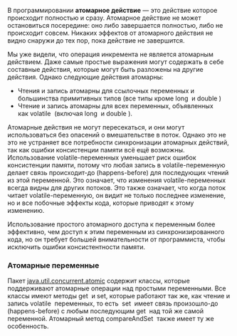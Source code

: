 В программировании **атомарное действие** — это действие которое происходит полностью и сразу. Атомарное действие не может остановиться посередине: оно либо завершается полностью, либо не происходит совсем. Никаких эффектов от атомарного действия не видно снаружи до тех пор, пока действие не завершится.

Мы уже видели, что операция инкремента не является атомарным действием. Даже самые простые выражения могут содержать в себе составные действия, которые могут быть разложены на другие действия. Однако следующие действия атомарны:

- Чтения и запись атомарны для ссылочных переменных и большинства примитивных типов (все типы кроме long  и double )
- Чтение и запись атомарны для всех переменных, объявленных как volatile  (включая long  и double ).

Атомарные действия не могут пересекаться, и они могут использоваться без опасений о вмешательстве в поток. Однако это не это не устраняет все потребности синхронизации атомарных действий, так как ошибки консистенции памяти всё ещё возможны. Использование volatile-переменных уменьшает риск ошибок консистенции памяти, потому что любая запись в volatile-переменную делает связь происходит-до (happens-before) для последующих чтений из этой переменной. Это означает, что изменения volatile-переменных всегда видны для других потоков. Это также означает, что когда поток читает volatile-переменную, он видит не только последнее изменение, но и все побочные эффекты кода, которые приводят к этому изменению.

Использование простого атомарного доступа к переменным более эффективно, чем доступ к этим переменным из синхронизированного кода, но он требует большей внимательности от программиста, чтобы исключить ошибки консистентности памяти.
### Атомарные переменные

Пакет [java.util.concurrent.atomic](https://docs.oracle.com/javase/8/docs/api/java/util/concurrent/atomic/package-summary.html) содержит классы, которые поддерживают атомарные операции над простыми переменными. Все классы имеют методы get  и set, которые работают так же, как чтение и запись volatile  переменных, то есть  set  имеет связь произошло-до (happens-before) с любым последующим get  над той же самой переменной. Атомарный метод compareAndSet  также имеет ту же особенность.